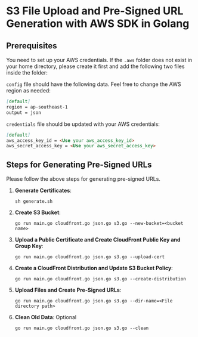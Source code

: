 # S3 File Upload and Pre-Signed URL Generation with AWS SDK in Golang

## Prerequisites

You need to set up your AWS credentials. If the `.aws` folder does not exist in your home directory,
please create it first and add the following two files inside the folder:

`config` file should have the following data. Feel free to change the AWS region as needed:

```markdown
[default]
region = ap-southeast-1
output = json
```

`credentials` file should be updated with your AWS credentials:

```markdown
[default]
aws_access_key_id = <Use your aws_access_key_id>
aws_secret_access_key = <Use your aws_secret_access_key>
```

## Steps for Generating Pre-Signed URLs

Please follow the above steps for generating pre-signed URLs.

1. **Generate Certificates**:

    ```
    sh generate.sh
    ```

2. **Create S3 Bucket**:

    ```
    go run main.go cloudfront.go json.go s3.go --new-bucket=<bucket name>
    ```

3. **Upload a Public Certificate and Create CloudFront Public Key and Group Key**:

    ```
    go run main.go cloudfront.go json.go s3.go --upload-cert
    ```

4. **Create a CloudFront Distribution and Update S3 Bucket Policy**:

    ```
    go run main.go cloudfront.go json.go s3.go --create-distribution
    ```

5. **Upload Files and Create Pre-Signed URLs**:

    ```
    go run main.go cloudfront.go json.go s3.go --dir-name=<File directory path>
    ```

6. **Clean Old Data**: Optional

    ```
    go run main.go cloudfront.go json.go s3.go --clean
    ```

